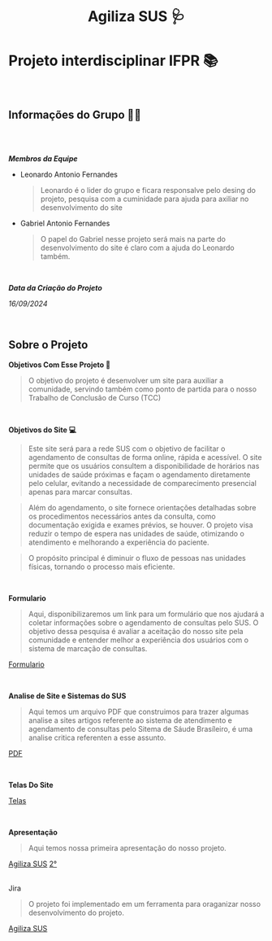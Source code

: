 <h1 align="center"> Agiliza SUS 🩺</h1>

# Projeto interdisciplinar IFPR  📚

<br>

## Informações do Grupo 🙋‍♂️

<br><br>

_**Membros da Equipe**_

- Leonardo Antonio Fernandes
   > Leonardo é o lider do grupo e ficara responsalve pelo desing do projeto, pesquisa com a cuminidade para ajuda para axiliar no desenvolvimento do site 

- Gabriel Antonio Fernandes
   > O papel do Gabriel nesse projeto será mais na parte do desenvolvimento do site é claro com a ajuda do Leonardo também.

<br>

***Data da Criação do Projeto***

*16/09/2024*

<br>

## Sobre o Projeto
__Objetivos Com Esse Projeto 🤔__

> O objetivo do projeto é desenvolver um site para auxiliar a comunidade, servindo também como ponto
 de partida para o nosso Trabalho de Conclusão de Curso (TCC)

<br>

__Objetivos do Site 💻__

> Este site será para a rede SUS com o objetivo de facilitar o agendamento de consultas de forma online,
rápida e acessível. O site permite que os usuários consultem a disponibilidade de horários nas unidades de saúde
próximas e façam o agendamento diretamente pelo celular, evitando a necessidade de comparecimento presencial apenas
para marcar consultas.

> Além do agendamento, o site fornece orientações detalhadas sobre os procedimentos necessários antes da consulta,
como documentação exigida e exames prévios, se houver. O projeto visa reduzir o tempo de espera nas unidades de saúde,
otimizando o atendimento e melhorando a experiência do paciente.

> O propósito principal é diminuir o fluxo de pessoas nas unidades físicas, tornando o processo mais eficiente.

<br>

__Formulario__

> Aqui, disponibilizaremos um link para um formulário que nos ajudará a coletar informações sobre o
agendamento de consultas pelo SUS. O objetivo dessa pesquisa é avaliar a aceitação do nosso site pela
comunidade e entender melhor a experiência dos usuários com o sistema de marcação de consultas.

[Formulario](https://docs.google.com/forms/d/1N8F2qXxVNT1kW5hzxojFvinWKXmU56ZbJ9b7T-Du23o/edit)

<br>

__Analise de Site e Sistemas do SUS__

> Aqui temos um arquivo PDF que construimos para trazer algumas analise a sites artigos referente ao sistema de atendimento e agendamento de
consultas pelo Sitema de Sáude Brasíleiro, é uma analise critica referenten a esse assunto.

[PDF](https://docs.google.com/document/d/1lWBxkdtEhQoKBljM6-1uDyUDSsVm9_-SU2_-gIBXPpQ/edit?tab=t.0)

<br>

__Telas Do Site__

[Telas](https://www.figma.com/design/yG702PGdudkKZLo8RgZsod/Agenda-Sa%C3%BAde-(Community)?node-id=0-1&t=qrr9jxBnnHhjGKmw-1)

<br>

__Apresentação__

>Aqui temos nossa primeira apresentação do nosso projeto.

[Agiliza SUS](https://docs.google.com/presentation/d/11IHEFuq0Wr9NZkB7QkeHGhlrcSKxJP6Xf99nFBaWy1w/edit#slide=id.p1)
[2°](https://drive.google.com/file/d/1ZvTr36zOcris8I-EYm8xOekAwfrs44af/view?usp=sharing)

<br>
Jira

>O projeto foi implementado em um ferramenta para oraganizar nosso desenvolvimento do projeto.

[Agiliza SUS](https://leonardoantoniof.atlassian.net/jira/software/projects/SCRUM/boards/1/backlog)

